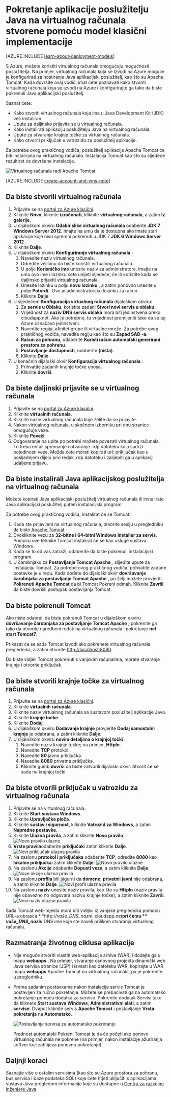 <properties
    pageTitle="Tomcat na virtualnog računala | Microsoft Azure"
    description="Pomoću ovog praktičnog vodiča koristi resursa koje su stvorene pomoću model klasični implementacije i prikazuje kako stvoriti Windows virtualnog računala i konfigurirajte ga tako da biste pokrenuli Apache Tomcat aplikacijski poslužitelj."
    services="virtual-machines-windows"
    documentationCenter="java"
    authors="rmcmurray"
    manager="wpickett"
    editor=""
    tags="azure-service-management" />

<tags
    ms.service="virtual-machines-windows"
    ms.workload="web"
    ms.tgt_pltfrm="vm-windows"
    ms.devlang="Java"
    ms.topic="article"
    ms.date="08/11/2016"
    ms.author="robmcm"/>

# <a name="how-to-run-a-java-application-server-on-a-virtual-machine-created-with-the-classic-deployment-model"></a>Pokretanje aplikacije poslužitelju Java na virtualnog računala stvorene pomoću model klasični implementacije

[AZURE.INCLUDE [learn-about-deployment-models](../../includes/learn-about-deployment-models-classic-include.md)]


S Azure, možete koristiti virtualnog računala omogućuju mogućnosti poslužitelja. Na primjer, virtualnog računala koja se izvodi na Azure moguće je konfigurirati za hostiranje Java aplikacijski poslužitelj, kao što su Apache Tomcat. Kada dovršite ovaj vodič, imat ćete poznavati kako stvoriti virtualnog računala koja se izvodi na Azure i konfigurirajte ga tako da biste pokrenuli Java aplikacijski poslužitelj.

Saznat ćete:

* Kako stvoriti virtualnog računala koja ima u Java Development Kit (JDK) već instaliran.
* Upute za daljinsko prijavite se u virtualnog računala.
* Kako instalirati aplikaciju poslužitelju Java na virtualnog računala.
* Upute za stvaranje krajnje točke za virtualnog računala.
* Kako otvoriti priključak u vatrozidu za poslužitelj aplikacije.

Za potrebe ovog praktičnog vodiča, poslužitelj aplikacije Apache Tomcat će biti instalirana na virtualnog računala. Instalacija Tomcat kao što su sljedeće rezultirat će dovršene instalacije.

![Virtualnog računala radi Apache Tomcat][virtual_machine_tomcat]

[AZURE.INCLUDE [create-account-and-vms-note](../../includes/create-account-and-vms-note.md)]

## <a name="to-create-a-virtual-machine"></a>Da biste stvorili virtualnog računala

1. Prijavite se na [portal za Azure klasični](https://manage.windowsazure.com).
2. Kliknite **Novo**, kliknite **izračunati**, kliknite **virtualnog računala**, a zatim **Iz galerije**.
3. U dijaloškom okviru **Odabir slike virtualnog računala** odaberite **JDK 7 Windows Server 2012**.
Imajte na umu da je dostupna ako imate stari aplikacije koje nisu spremni pokrenuti u JDK 7 **JDK 6 Windows Server 2012** .
4. Kliknite **Dalje**.
5. U dijaloškom okviru **Konfiguriranje virtualnog računala** :
    1. Navedite naziv virtualnog računala.
    2. Odredite veličinu da biste koristili virtualnog računala.
    3. U polje **Korisničko ime** unesite naziv za administratora. Imajte na umu ovo ime i lozinku ćete unijeti sljedeće, će ih koristite kada se daljinsko prijaviti virtualnog računala.
    4. Unesite lozinku u polju **novu lozinku** , a zatim ponovno unesite u polje **Potvrdi** . Ovo je administratorsku lozinku za račun.
    5. Kliknite **Dalje**.
6. U sljedećem **Konfiguracija virtualnog računala** dijaloškom okviru:
    1. Za **servis u Oblaku**, koristite zadani **Stvori novi servis u oblaku**.
    2. Vrijednost za **naziv DNS servis oblaka** mora biti jedinstvena preko cloudapp.net. Ako je potrebno, tu vrijednost promijeniti tako da se taj Azure označava jedinstveni.
    2. Navedite regija, afinitet grupe ili virtualne mreže. Za potrebe ovog praktičnog vodiča, navedite regiju kao što su **Zapad SAD -a**.
    2. **Račun za pohranu**, odaberite **Koristi račun automatski generirani prostora za pohranu**.
    3. **Postavljanje dostupnosti**, odaberite **(ništa)**.
    4. Kliknite **Dalje**.
7. U konačnih dijaloški okvir **Konfiguracija virtualnog računala** :
    1. Prihvatite zadanih krajnje točke unosa.
    2. Kliknite **dovrši**.

## <a name="to-remotely-sign-in-to-your-virtual-machine"></a>Da biste daljinski prijavite se u virtualnog računala

1. Prijavite se na [portal za Azure klasični](https://manage.windowsazure.com).
2. Kliknite **virtualnih računala**.
3. Kliknite naziv virtualnog računala koje želite da se prijavite.
4. Nakon virtualnog računala, u skočnom izborniku pri dnu stranice omogućuje veze.
5. Kliknite **Poveži**.
6. Odgovaranje na upite po potrebi možete povezati virtualnog računala. To treba entail spremanje i otvaranje .rdp datoteku koja sadrži pojedinosti veze. Možda ćete morati kopirati url: priključak kao u posljednjem dijelu prvi redak .rdp datoteku i zalijepiti ga u aplikaciji udaljene prijavu.

## <a name="to-install-a-java-application-server-on-your-virtual-machine"></a>Da biste instalirali Java aplikacijskog poslužitelja na virtualnog računala

Možete kopirati Java aplikacijski poslužitelj virtualnog računala ili instalirate Java aplikacijski poslužitelj putem instalacijski program.

Za potrebe ovog praktičnog vodiča, instalirat će se Tomcat.

1. Kada ste prijavljeni na virtualnog računala, otvorite sesiju u pregledniku da biste [Apache Tomcat](http://tomcat.apache.org/download-70.cgi).
2. Dvokliknite vezu za **32-bitne i 64-bitni Windows Installer za servis**. Pomoću ove tehnike Tomcat instalirat će se kao usluge sustava Windows.
3. Kada se to od vas zatraži, odaberite da biste pokrenuli instalacijski program.
4. U čarobnjaku za **Postavljanje Tomcat Apache** , slijedite upute za instalaciju Tomcat. Za potrebe ovog praktičnog vodiča, prihvatite zadane postavke je u redu. Kada dođete do dijaloški okvir **dovršavanje čarobnjaka za postavljanje Tomcat Apache** , po želji možete provjeriti **Pokrenuti Apache Tomcat** da bi Tomcat Pokreni odmah. Kliknite **Završi** da biste dovršili postupak postavljanja Tomcat.

## <a name="to-start-tomcat"></a>Da biste pokrenuli Tomcat
Ako niste odabrali da biste pokrenuli Tomcat u dijaloškom okviru **dovršavanje čarobnjaka za postavljanje Tomcat Apache** , pokrenite ga tako da otvorite naredbeni redak na virtualnog računala i pokretanje **net start Tomcat7**.

Prikazat će se sada Tomcat izvodi ako pokrenete virtualnog računala preglednika, a zatim otvorite <http://localhost:8080>.

Da biste vidjeli Tomcat pokrenuti s vanjskim računalima, morate stvaranje krajnje i otvorite priključak.

## <a name="to-create-an-endpoint-for-your-virtual-machine"></a>Da biste stvorili krajnje točke za virtualnog računala
1. Prijavite se na [portal za Azure klasični](https://manage.windowsazure.com).
2. Kliknite **virtualnih računala**.
3. Kliknite naziv virtualnog računala sa sustavom poslužitelj aplikacije Java.
4. Kliknite **krajnje točke**.
5. Kliknite **Dodaj**.
6. U dijaloškom okviru **Dodavanje krajnje** provjerite **Dodaj samostalni krajnje** je odabrana, a zatim kliknite **Dalje**.
7. U dijaloškom okviru **novim detaljima o krajnjoj točki** :
    1. Navedite naziv krajnje točke; na primjer, **HttpIn**.
    2. Navedite **TCP** protokol.
    3. Navedite **80** javno priključka.
    4. Navedite **8080** privatne priključka.
    5. Kliknite gumb **dovrši** da biste zatvorili dijaloški okvir. Stvorit će se sada na krajnjoj točki.

## <a name="to-open-a-port-in-the-firewall-for-your-virtual-machine"></a>Da biste otvorili priključak u vatrozidu za virtualnog računala
1. Prijavite se na virtualnog računala.
2. Kliknite **Start sustava Windows**.
3. Kliknite **Upravljačka ploča**.
4. Kliknite **sustav i sigurnost**, kliknite **Vatrozid za Windows**, a zatim **Napredne postavke**.
5. Kliknite **Ulazna pravila**, a zatim kliknite **Novo pravilo**.
 ![Novo pravilo ulazne][NewIBRule]
6. **Vrste pravila**odaberite **priključak**i zatim kliknite **Dalje**.
 ![Novi priključak ulazna pravila][NewRulePort]
7. Na zaslonu **protokol i priključaka** odaberite **TCP**, odredite **8080** kao **lokalne priključka**i zatim kliknite **Dalje**.
 ![Novo pravilo ulazne][NewRuleProtocol]
8. Na zaslonu **Akcije** odaberite **Dopusti veze**, a zatim kliknite **Dalje**.
 ![Nove akcije ulazna pravila][NewRuleAction]
9. Na zaslonu **profila** bili sigurni da **domene**, **privatni**i **javni** nije odabrana, a zatim kliknite **Dalje**.
 ![Novi profil ulazna pravila][NewRuleProfile]
10. Na zaslonu **naziv** unesite naziv pravila, kao što su **HttpIn** (naziv pravila nije obavezno no odgovara nazivu krajnje točke), a zatim kliknite **Završi**.  
 ![Novi naziv ulazna pravila][NewRuleName]

Sada Tomcat web-mjesta mora biti vidljivi iz vanjske preglednika pomoću URL-a obrasca * *http://*vaše\_DNS\_naziv*. cloudapp.net**pri čemu ** *vaše\_DNS\_naziv*** DNS ime koje ste naveli prilikom stvaranja virtualnog računala.

## <a name="application-lifecycle-considerations"></a>Razmatranja životnog ciklusa aplikacije
* Nije moguće stvoriti vlastiti web-aplikacije arhiva (WAR) i dodajte ga u mapu **webapps** . Na primjer, stvaranje osnovnog projekta dinamički web Java servisa stranice (JSP) i izvesti kao datoteku WAR, kopirajte u WAR mapu **webapps** Apache Tomcat na virtualnog računala, pa je pokrenite u pregledniku.
* Prema zadanim postavkama nakon instalacije servis Tomcat je postavljen za ručno pokretanje. Možete se prebacivati ga na automatsko pokretanje pomoću dodatka za servise. Pokrenite dodatak Servisi tako da kliknete **Start sustava Windows**, **Administrativni alati**, a zatim **servise**. Dvaput kliknite servis **Apache Tomcat** i postavljanje **Vrsta pokretanja** na **Automatsko**.

    ![Postavljanje servisa za automatsko pokretanje][service_automatic_startup]

    Prednost automatski Pokreni Tomcat je da će početi ako ponovo virtualnog računala ne pokrene (na primjer, nakon instalacije ažuriranja softver koji zahtijeva ponovno pokretanje).

## <a name="next-steps"></a>Daljnji koraci
Saznajte više o ostalim servisima (kao što su Azure prostora za pohranu, bus servisa i baze podataka SQL) koje ćete htjeti uključiti s aplikacijama sustava Java pregledom informacije koje su dostupne u [Centru za razvojne inženjere Java](https://azure.microsoft.com/develop/java/).

[virtual_machine_tomcat]: ./media/virtual-machines-windows-classic-java-run-tomcat-app-server/WA_VirtualMachineRunningApacheTomcat.png

[service_automatic_startup]: ./media/virtual-machines-windows-classic-java-run-tomcat-app-server/WA_TomcatServiceAutomaticStart.png









[NewIBRule]: ./media/virtual-machines-windows-classic-java-run-tomcat-app-server/NewInboundRule.png
[NewRulePort]: ./media/virtual-machines-windows-classic-java-run-tomcat-app-server/NewRulePort.png
[NewRuleProtocol]: ./media/virtual-machines-windows-classic-java-run-tomcat-app-server/NewRuleProtocol.png
[NewRuleAction]: ./media/virtual-machines-windows-classic-java-run-tomcat-app-server/NewRuleAction.png
[NewRuleName]: ./media/virtual-machines-windows-classic-java-run-tomcat-app-server/NewRuleName.png
[NewRuleProfile]: ./media/virtual-machines-windows-classic-java-run-tomcat-app-server/NewRuleProfile.png
